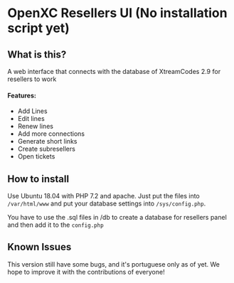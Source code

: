# OpenXC Resellers UI (No installation script yet)

## What is this?

A web interface that connects with the database of XtreamCodes 2.9 for resellers to work

#### Features:

- Add Lines
- Edit lines
- Renew lines
- Add more connections
- Generate short links
- Create subresellers
- Open tickets

## How to install

Use Ubuntu 18.04 with PHP 7.2 and apache. Just put the files into `/var/html/www` and put your database settings into `/sys/config.php`.

You have to use the .sql files in /db to create a database for resellers panel and then add it to the `config.php`

## Known Issues

This version still have some bugs, and it's portuguese only as of yet. We hope to improve it with the contributions of everyone!
